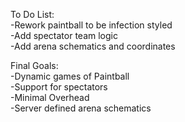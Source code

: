 To Do List:\
-Rework paintball to be infection styled\
-Add spectator team logic\
-Add arena schematics and coordinates

Final Goals:\
-Dynamic games of Paintball\
-Support for spectators\
-Minimal Overhead\
-Server defined arena schematics
